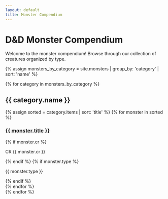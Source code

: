 ```yaml
---
layout: default
title: Monster Compendium
---
```


# D&D Monster Compendium

Welcome to the monster compendium! Browse through our collection of creatures organized by type.

{% assign monsters_by_category = site.monsters | group_by: 'category' | sort: 'name' %}

{% for category in monsters_by_category %}
## {{ category.name }}

<div class="monster-list">
{% assign sorted = category.items | sort: 'title' %}
{% for monster in sorted %}
  <div class="monster-card">
    <h3><a href="{{ monster.url | relative_url }}">{{ monster.title }}</a></h3>
    {% if monster.cr %}
    <p class="monster-cr">CR {{ monster.cr }}</p>
    {% endif %}
    {% if monster.type %}
    <p class="monster-type">{{ monster.type }}</p>
    {% endif %}
  </div>
{% endfor %}
</div>
{% endfor %}